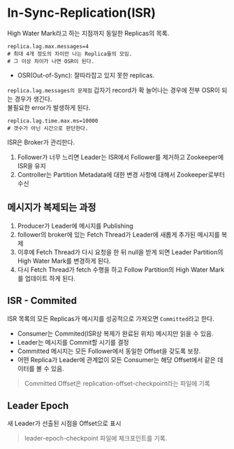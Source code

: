 # In-Sync-Replication(ISR)

High Water Mark라고 하는 지점까지 동일한 Replicas의 목록.  
```shell
replica.lag.max.messages=4
# 최대 4개 정도의 차이만 나는 Replica들의 모임.
# 그 이상 차이가 나면 OSR이 된다.
```
* OSR(Out-of-Sync): 잘따라잡고 있지 못한 replicas.  

`replica.lag.messages의 문제점`
갑자기 record가 확 늘어나는 경우에 전부 OSR이 되는 경우가 생긴다.  
불필요한 error가 발생하게 된다. 

```shell
replica.lag.time.max.ms=10000
# 갯수가 아닌 시간으로 판단한다.
```

ISR은 Broker가 관리한다.
1. Follower가 너무 느리면 Leader는 ISR에서 Follower를 제거하고 Zookeeper에 ISR을 유지
2. Controller는 Partition Metadata에 대한 변경 사항에 대해서 Zookeeper로부터 수신 

## 메시지가 복제되는 과정
1. Producer가 Leader에 메시지를 Publishing
2. follower의 broker에 있는 Fetch Thread가 Leader에 새롭게 추가된 메시지를 복제
3. 이후에 Fetch Thread가 다시 요청을 한 뒤 null을 받게 되면 Leader Partition의 High Water Mark를 변경하게 된다.
4. 다시 Fetch Thread가 fetch 수행을 하고 Follow Partition의 High Water Mark를 업데이트 하게 된다.

## ISR - Commited
ISR 목록의 모든 Replicas가 메시지를 성공적으로 가져오면 `Committed`라고 한다.
- Consumer는 Commited(ISR상 복제가 완료된 위치) 메시지만 읽을 수 있음.  
- Leader는 메시지를 Commit할 시기를 결정
- Committed 메시지는 모든 Follower에서 동일한 Offset을 갖도록 보장.
- 어떤 Replica가 Leader에 관계없이 모든 Consumer는 해당 Offset에서 같은 데이터를 볼 수 있음.  

> Committed Offset은 replication-offset-checkpoint라는 파일에 기록

## Leader Epoch
새 Leader가 선출된 시점을 Offset으로 표시  
> leader-epoch-checkpoint 파일에 체크포인트를 기록.  

